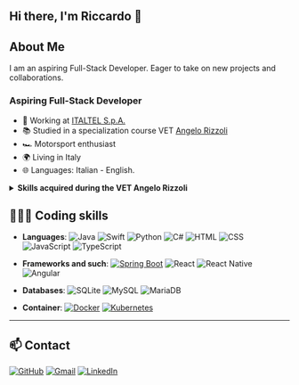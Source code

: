 ## Hi there, I'm Riccardo 🦀

## About Me
I am an aspiring Full-Stack Developer. Eager to take on new projects and collaborations.

### Aspiring Full-Stack Developer

- 💼 Working at [ITALTEL S.p.A.](https://www.italtel.com/)
- 📚 Studied in a specialization course VET [Angelo Rizzoli](https://www.itsrizzoli.it/en/home-en/)
- 🏎️ Motorsport enthusiast
- 🌍 Living in Italy
- 🌐 Languages: Italian - English.

<details>
<summary><b>Skills acquired during the VET Angelo Rizzoli</b></summary>
<p></p>
<details>
  <summary><b>UFT (Technical Skills)</b></summary>
  <ul>
    <p></p>
    <li><b>Operating Systems and competition management</b></li>
    <li><b>Computer networks and distributed computing</b></li>
    <li><b>Algorithms and Data Structures</b></li>
    <li><b>Basic Java programming and development tools</b></li>
    <li><b>Database and data analysis</b></li>
    <li><b>Java programming - Advanced</b></li>
    <li><b>Human-machine interaction</b></li>
    <li><b>Web development basics Front-end</b></li>
    <li><b>Framework for the Web Front End development</b></li>
    <li><b>Angular for Web development</b></li>
    <li><b>Design and Development</b></li>
    <li><b>Development for Windows applications</b></li>
    <li><b>Design and Development for Android</b></li>
    <li><b>Design and Development for iOS</b></li>
    <li><b>Spring Boot Backend</b></li>
    <li><b>Legal computing for developers</b></li>
  </ul>
</details>
<details>
  <summary><b>UFS (Soft Skills)</b></summary>
  <ul>
    <p></p>
    <li><b>Personal effectiveness and behavioural style</b></li>
    <li><b>Data protection, digital law, digital transformation and blockchain</b></li>
    <li><b>Commercial law, employment law and GDPR</b></li>
    <li><b>Economics and business organization</b></li>
    <li><b>Quality, environment, health and safety at work</b></li>
    <li><b>Project Management - Agile</b></li>
    <li><b>English language and micro languages</b></li>
    <li><b>Problem solving and design thinking</b></li>
    <li><b>Communication, interpersonal skills and team building</b></li>
    <li><b>Personal branding and work orientation</b></li>
    <li><b>Team Working</b></li>
  </ul>
</details>
</details>

## 🧑🏽‍💻 Coding skills

- **Languages**: ![Java](https://img.shields.io/badge/Java-007396?logo=java&logoColor=white) ![Swift](https://img.shields.io/badge/Swift-F05138?logo=Swift&logoColor=white) ![Python](https://img.shields.io/badge/Python-3776AB?logo=python&logoColor=white) ![C#](https://img.shields.io/badge/C%23-239120?logo=csharp&logoColor=white) ![HTML](https://img.shields.io/badge/HTML-E34F26?logo=html5&logoColor=white) ![CSS](https://img.shields.io/badge/CSS-1572B6?logo=css3&logoColor=white) ![JavaScript](https://img.shields.io/badge/JavaScript-F7DF1E?logo=javascript&logoColor=black) ![TypeScript](https://img.shields.io/badge/TypeScript-3178C6?logo=typescript&logoColor=white) 
  
- **Frameworks and such**: [![Spring Boot](https://img.shields.io/badge/Spring%20Boot-6DB33F?logo=springboot&logoColor=fff)](#) ![React](https://img.shields.io/badge/React-61DAFB?logo=react&logoColor=black) ![React Native](https://img.shields.io/badge/React_Native-20232A?logo=react&logoColor=61DAFB) ![Angular](https://img.shields.io/badge/Angular-E23237?logo=angular&logoColor=white)
  
- **Databases**: ![SQLite](https://img.shields.io/badge/SQLite-003B57?logo=sqlite&logoColor=white) ![MySQL](https://img.shields.io/badge/MySQL-4479A1?logo=mysql&logoColor=white) ![MariaDB](https://img.shields.io/badge/MariaDB-003545?logo=mariadb&logoColor=white)

- **Container**: [![Docker](https://img.shields.io/badge/Docker-2496ED?logo=docker&logoColor=fff)](#) [![Kubernetes](https://img.shields.io/badge/Kubernetes-326CE5?logo=kubernetes&logoColor=fff)](#) 



---

## 📫 Contact

[![GitHub](https://img.shields.io/badge/GitHub-%23121011.svg?logo=github&logoColor=white)](https://github.com/RiccardoSilvestri)
[![Gmail](https://img.shields.io/badge/Gmail-D14836?logo=gmail&logoColor=white)](mailto:r.silvestri04@gmail.com)
[![LinkedIn](https://custom-icon-badges.demolab.com/badge/LinkedIn-0A66C2?logo=linkedin-white&logoColor=fff)](https://www.linkedin.com/in/riccardo-silvestri-477767171/)
